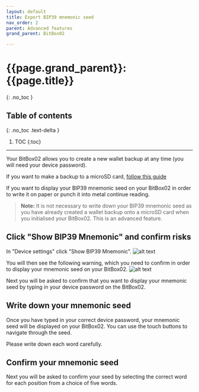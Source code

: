 ```yaml
---
layout: default
title: Export BIP39 mnemonic seed
nav_order: 2
parent: Advanced features
grand_parent: BitBox02

---
```

# {{page.grand_parent}}: {{page.title}}
{: .no_toc }

## Table of contents
{: .no_toc .text-delta }

1. TOC
{:toc}
---
Your BitBox02 allows you to create a new wallet backup at any time (you will need your device password).

If you want to make a backup to a microSD card, [follow this guide]({{site.baseurl}}/docs/bitbox02/Basic-features/managing_backups/#creating-a-new-backup)

If you want to display your BIP39 mnemonic seed on your BitBox02 in order to write it on paper or punch it into metal continue reading.
> **Note:** It is not necessary to write down your BIP39 mnemonic seed as you have already created a wallet backup onto a microSD card when you initialised your BitBox02. This is an advanced feature.

## Click "Show BIP39 Mnemonic" and confirm risks
In "Device settings" click "Show BIP39 Mnemonic".
![alt text]({{site.baseurl}}/assets/images/BitBox02_mnemonic/bip39_1.png )

You will then see the following warning, which you need to confirm in order to display your mnemonic seed on your BitBox02.
![alt text]({{site.baseurl}}/assets/images/BitBox02_mnemonic/bip39_2.png )

Next you will be asked to confirm that you want to display your mnemonic seed by typing in your device password on the BitBox02.

## Write down your mnemonic seed
Once you have typed in your correct device password, your mnemonic seed will be displayed on your BitBox02. You can use the touch buttons to navigate through the seed.

Please write down each word carefully.

## Confirm your mnemonic seed
Next you will be asked to confirm your seed by selecting the correct word for each position from a choice of five words.

